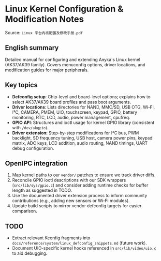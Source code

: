 # Linux Kernel Configuration & Modification Notes

Source: `Linux 平台内核配置及修改手册.pdf`

## English summary
Detailed manual for configuring and extending Anyka's Linux kernel (AK37/AK39 family). Covers menuconfig options, driver locations, and modification guides for major peripherals.

## Key topics
- **Defconfig setup**: Chip-level and board-level options; explains how to select AK37/AK39 board profiles and pass boot arguments.
- **Driver locations**: Lists directories for NAND, MMC/SD, USB OTG, Wi-Fi, I²C, CAMERA, PMEM, UIO, touchscreen, keypad, GPIO, battery monitoring, RTC, LCD, audio, power management, cpufreq.
- **GPIO API**: Structures and ioctl usage for kernel GPIO library (consistent with `/dev/akgpio`).
- **Driver extension**: Step-by-step modifications for I²C bus, PWM backlight, SD frequency tuning, USB host, camera power pins, keypad matrix, ADC keys, LCD addition, audio routing, NAND timings, UART debug configuration.

## OpenIPC integration
1. Map kernel paths to our `vendor/` patches to ensure we track driver diffs.
2. Reconcile GPIO ioctl descriptions with our SDK wrappers (`src/lib/sys/gpio.c`) and consider adding runtime checks for buffer length as suggested in TODO.
3. Use the documented driver extension process to inform community contributions (e.g., adding new sensors or Wi-Fi modules).
4. Update build scripts to mirror vendor defconfig targets for easier comparison.

## TODO
- Extract relevant Kconfig fragments into `docs/reference/system/linux_defconfig_snippets.md` (future work).
- Document UIO-specific kernel hooks referenced in `src/lib/video/uio.c` to aid debugging.
